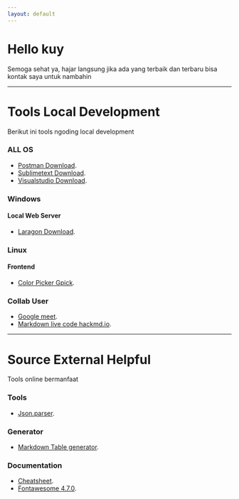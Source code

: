 ```yaml
---
layout: default
---
```


# Hello kuy

Semoga sehat ya, hajar langsung jika ada yang terbaik dan terbaru bisa kontak saya untuk nambahin

***

# Tools Local Development

Berikut ini tools ngoding local development


### ALL OS

- [Postman Download](https://www.postman.com/downloads/).
- [Sublimetext Download](https://www.sublimetext.com/download).
- [Visualstudio Download](https://code.visualstudio.com/download).

### Windows

#### Local Web Server
- [Laragon Download](https://laragon.org/download/index.html).


### Linux

#### Frontend
- [Color Picker Gpick](https://pkgs.org/download/gpick).

### Collab User
- [Google meet](https://meet.google.com/). 
- [Markdown live code hackmd.io](https://hackmd.io/). 

***


# Source External Helpful

Tools online bermanfaat


### Tools
- [Json.parser](http://json.parser.online.fr/).

### Generator
- [Markdown Table generator](https://www.tablesgenerator.com/markdown_tables).

### Documentation

- [Cheatsheet](https://devhints.io/).
- [Fontawesome 4.7.0](https://fontawesome.com/v4.7.0/cheatsheet/).


